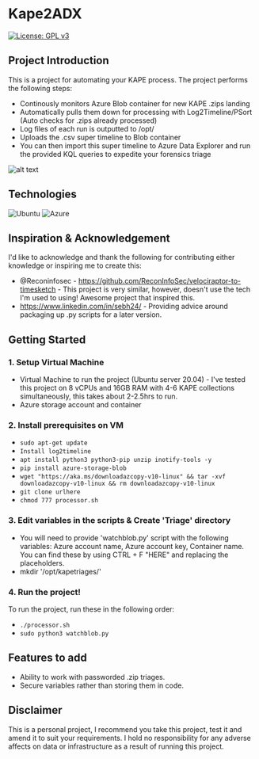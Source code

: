 # Kape2ADX
[![License: GPL v3](https://img.shields.io/badge/License-GPLv3-blue.svg)](https://www.gnu.org/licenses/gpl-3.0)

## Project Introduction
This is a project for automating your KAPE process. The project performs the following steps:
- Continously monitors Azure Blob container for new KAPE .zips landing
- Automatically pulls them down for processing with Log2Timeline/PSort (Auto checks for .zips already processed)
- Log files of each run is outputted to /opt/
- Uploads the .csv super timeline to Blob container
- You can then import this super timeline to Azure Data Explorer and run the provided KQL queries to expedite your forensics triage

![alt text](https://i.imgur.com/BiSSO7m.png)


## Technologies
![Ubuntu](https://img.shields.io/badge/Ubuntu-E95420?style=for-the-badge&logo=ubuntu&logoColor=white)
![Azure](https://img.shields.io/badge/azure-%230072C6.svg?style=for-the-badge&logo=microsoftazure&logoColor=white)


## Inspiration & Acknowledgement
I'd like to acknowledge and thank the following for contributing either knowledge or inspiring me to create this:

- @Reconinfosec - https://github.com/ReconInfoSec/velociraptor-to-timesketch - This project is very similar, however, doesn't use the tech I'm used to using! Awesome project that inspired this.
- https://www.linkedin.com/in/sebh24/ - Providing advice around packaging up .py scripts for a later version.

## Getting Started

### 1. Setup Virtual Machine
- Virtual Machine to run the project (Ubuntu server 20.04) - I've tested this project on 8 vCPUs and 16GB RAM with 4-6 KAPE collections simultaneously, this takes about 2-2.5hrs to run.
- Azure storage account and container

### 2. Install prerequisites on VM
- ```sudo apt-get update```<br>
- ```Install log2timeline```<br>
- ```apt install python3 python3-pip unzip inotify-tools -y```<br>
- ```pip install azure-storage-blob```<br>
- ```wget "https://aka.ms/downloadazcopy-v10-linux" && tar -xvf downloadazcopy-v10-linux && rm downloadazcopy-v10-linux```<br>
- ```git clone urlhere```
- ```chmod 777 processor.sh```

### 3. Edit variables in the scripts & Create 'Triage' directory
- You will need to provide 'watchblob.py' script with the following variables: Azure account name, Azure account key, Container name. You can find these by using CTRL + F "HERE" and replacing the placeholders.
- mkdir '/opt/kapetriages/'

### 4. Run the project!
To run the project, run these in the following order:
- ```./processor.sh```
- ```sudo python3 watchblob.py```

## Features to add
- Ability to work with passworded .zip triages.
- Secure variables rather than storing them in code.
  
## Disclaimer
This is a personal project, I recommend you take this project, test it and amend it to suit your requirements. I hold no responsibility for any adverse affects on data or infrastructure as a result of running this project.



